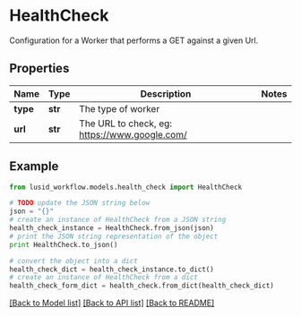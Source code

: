# HealthCheck

Configuration for a Worker that performs a GET against a given Url.

## Properties
Name | Type | Description | Notes
------------ | ------------- | ------------- | -------------
**type** | **str** | The type of worker | 
**url** | **str** | The URL to check, eg: https://www.google.com/ | 

## Example

```python
from lusid_workflow.models.health_check import HealthCheck

# TODO update the JSON string below
json = "{}"
# create an instance of HealthCheck from a JSON string
health_check_instance = HealthCheck.from_json(json)
# print the JSON string representation of the object
print HealthCheck.to_json()

# convert the object into a dict
health_check_dict = health_check_instance.to_dict()
# create an instance of HealthCheck from a dict
health_check_form_dict = health_check.from_dict(health_check_dict)
```
[[Back to Model list]](../README.md#documentation-for-models) [[Back to API list]](../README.md#documentation-for-api-endpoints) [[Back to README]](../README.md)


